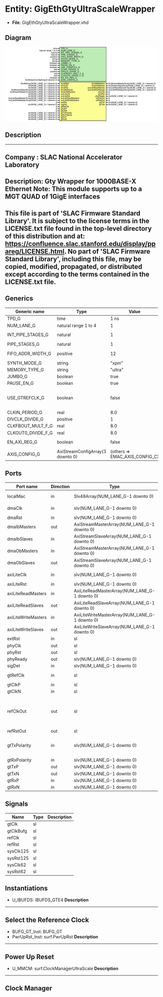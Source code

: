 # Entity: GigEthGtyUltraScaleWrapper

- **File**: GigEthGtyUltraScaleWrapper.vhd
## Diagram

![Diagram](GigEthGtyUltraScaleWrapper.svg "Diagram")
## Description

-----------------------------------------------------------------------------
 Company    : SLAC National Accelerator Laboratory
-----------------------------------------------------------------------------
 Description: Gty Wrapper for 1000BASE-X Ethernet
 Note: This module supports up to a MGT QUAD of 1GigE interfaces
-----------------------------------------------------------------------------
 This file is part of 'SLAC Firmware Standard Library'.
 It is subject to the license terms in the LICENSE.txt file found in the
 top-level directory of this distribution and at:
    https://confluence.slac.stanford.edu/display/ppareg/LICENSE.html.
 No part of 'SLAC Firmware Standard Library', including this file,
 may be copied, modified, propagated, or distributed except according to
 the terms contained in the LICENSE.txt file.
-----------------------------------------------------------------------------
## Generics

| Generic name       | Type                             | Value                          | Description                        |
| ------------------ | -------------------------------- | ------------------------------ | ---------------------------------- |
| TPD_G              | time                             | 1 ns                           |                                    |
| NUM_LANE_G         | natural range 1 to 4             | 1                              |                                    |
| INT_PIPE_STAGES_G  | natural                          | 1                              | MAC Configurations                 |
| PIPE_STAGES_G      | natural                          | 1                              |                                    |
| FIFO_ADDR_WIDTH_G  | positive                         | 12                             |  single 4K UltraRAM                |
| SYNTH_MODE_G       | string                           | "xpm"                          |                                    |
| MEMORY_TYPE_G      | string                           | "ultra"                        |                                    |
| JUMBO_G            | boolean                          | true                           |                                    |
| PAUSE_EN_G         | boolean                          | true                           |                                    |
| USE_GTREFCLK_G     | boolean                          | false                          |   FALSE: gtClkP/N,  TRUE: gtRefClk |
| CLKIN_PERIOD_G     | real                             | 8.0                            |                                    |
| DIVCLK_DIVIDE_G    | positive                         | 1                              |                                    |
| CLKFBOUT_MULT_F_G  | real                             | 8.0                            |                                    |
| CLKOUT0_DIVIDE_F_G | real                             | 8.0                            |                                    |
| EN_AXI_REG_G       | boolean                          | false                          | AXI-Lite Configurations            |
| AXIS_CONFIG_G      | AxiStreamConfigArray(3 downto 0) | (others => EMAC_AXIS_CONFIG_C) | AXI Streaming Configurations       |
## Ports

| Port name           | Direction | Type                                           | Description                                     |
| ------------------- | --------- | ---------------------------------------------- | ----------------------------------------------- |
| localMac            | in        | Slv48Array(NUM_LANE_G-1 downto 0)              | Local Configurations                            |
| dmaClk              | in        | slv(NUM_LANE_G-1 downto 0)                     | Streaming DMA Interface                         |
| dmaRst              | in        | slv(NUM_LANE_G-1 downto 0)                     |                                                 |
| dmaIbMasters        | out       | AxiStreamMasterArray(NUM_LANE_G-1 downto 0)    |                                                 |
| dmaIbSlaves         | in        | AxiStreamSlaveArray(NUM_LANE_G-1 downto 0)     |                                                 |
| dmaObMasters        | in        | AxiStreamMasterArray(NUM_LANE_G-1 downto 0)    |                                                 |
| dmaObSlaves         | out       | AxiStreamSlaveArray(NUM_LANE_G-1 downto 0)     |                                                 |
| axiLiteClk          | in        | slv(NUM_LANE_G-1 downto 0)                     | Slave AXI-Lite Interface                        |
| axiLiteRst          | in        | slv(NUM_LANE_G-1 downto 0)                     |                                                 |
| axiLiteReadMasters  | in        | AxiLiteReadMasterArray(NUM_LANE_G-1 downto 0)  |                                                 |
| axiLiteReadSlaves   | out       | AxiLiteReadSlaveArray(NUM_LANE_G-1 downto 0)   |                                                 |
| axiLiteWriteMasters | in        | AxiLiteWriteMasterArray(NUM_LANE_G-1 downto 0) |                                                 |
| axiLiteWriteSlaves  | out       | AxiLiteWriteSlaveArray(NUM_LANE_G-1 downto 0)  |                                                 |
| extRst              | in        | sl                                             | Misc. Signals                                   |
| phyClk              | out       | sl                                             |                                                 |
| phyRst              | out       | sl                                             |                                                 |
| phyReady            | out       | slv(NUM_LANE_G-1 downto 0)                     |                                                 |
| sigDet              | in        | slv(NUM_LANE_G-1 downto 0)                     |                                                 |
| gtRefClk            | in        | sl                                             | MGT Clock Port                                  |
| gtClkP              | in        | sl                                             |                                                 |
| gtClkN              | in        | sl                                             |                                                 |
| refClkOut           | out       | sl                                             | Copy of internal MMCM reference clock and Reset |
| refRstOut           | out       | sl                                             |                                                 |
| gtTxPolarity        | in        | slv(NUM_LANE_G-1 downto 0)                     | Switch Polarity of TxN/TxP, RxN/RxP             |
| gtRxPolarity        | in        | slv(NUM_LANE_G-1 downto 0)                     |                                                 |
| gtTxP               | out       | slv(NUM_LANE_G-1 downto 0)                     | MGT Ports                                       |
| gtTxN               | out       | slv(NUM_LANE_G-1 downto 0)                     |                                                 |
| gtRxP               | in        | slv(NUM_LANE_G-1 downto 0)                     |                                                 |
| gtRxN               | in        | slv(NUM_LANE_G-1 downto 0)                     |                                                 |
## Signals

| Name      | Type | Description |
| --------- | ---- | ----------- |
| gtClk     | sl   |             |
| gtClkBufg | sl   |             |
| refClk    | sl   |             |
| refRst    | sl   |             |
| sysClk125 | sl   |             |
| sysRst125 | sl   |             |
| sysClk62  | sl   |             |
| sysRst62  | sl   |             |
## Instantiations

- U_IBUFDS: IBUFDS_GTE4
**Description**
---------------------------
 Select the Reference Clock
---------------------------

- BUFG_GT_Inst: BUFG_GT
- PwrUpRst_Inst: surf.PwrUpRst
**Description**
---------------
 Power Up Reset
---------------

- U_MMCM: surf.ClockManagerUltraScale
**Description**
--------------
 Clock Manager
--------------

